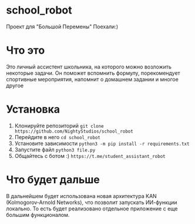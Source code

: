 # school_robot
Проект для "Большой Перемены"
Поехали:)

# Что это
Это личный ассистент школьника, на которого можно возложить некоторые задачи. Он поможет вспомнить формулу, порекомендует спортивные мероприятия, напомнит о домашнем задании и многое другое

# Установка
1. Клонируйте репозиторий
```git clone https://github.com/NightyStudios/school_robot```
2. Перейдите в него
```cd school_robot```
3. Установите зависимости
```python3 -m pip install -r requirements.txt```
4. Запустите файл
```python3 file.py```
5. Общайтесь с ботом :)
```https://t.me/student_assistant_robot```

# Что будет дальше
В дальнейшем будет использована новая архитектура KAN (Kolmogorov-Arnold Networks), что позволит запускать ИИ-функции локально. То есть будет реализовано отдельное приложение с еще большим функционалом.
